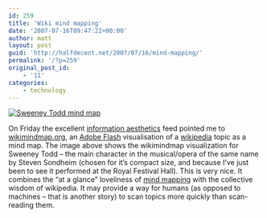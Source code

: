 ```yaml
---
id: 259
title: 'Wiki mind mapping'
date: '2007-07-16T09:47:22+00:00'
author: matt
layout: post
guid: 'http://halfdecent.net/2007/07/16/mind-mapping/'
permalink: '/?p=259'
original_post_id:
    - '11'
categories:
    - technology
---
```


[![Sweeney Todd mind map](http://halfdecent.net/wp-content/uploads/2007/07/sweeney-todd-mind-map.png)](http://www.wikimindmap.org/viewmap.php?wiki=en.wikipedia.org&topic=Sweeney+Todd&Submit=Search "Sweeney Todd mind map")

On Friday the excellent [information aesthetics](http://infosthetics.com/) feed pointed me to [wikimindmap.org](http://wikimindmap.org), an [Adobe Flash](http://www.adobe.com/products/flash/) visualisation of a [wikipedia](http://wikipedia.org) topic as a mind map. The image above shows the wikimindmap visualization for Sweeney Todd – the main character in the musical/opera of the same name by Steven Sondheim (chosen for it’s compact size, and because I’ve just been to see it performed at the Royal Festival Hall). This is very nice. It combines the “at a glance” loveliness of [mind mapping](http://en.wikipedia.org/wiki/Mind_Mapping) with the collective wisdom of wikipedia. It may provide a way for humans (as opposed to machines – that is another story) to scan topics more quickly than scan-reading them.